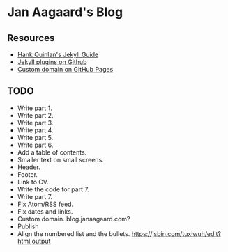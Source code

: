 # Jan Aagaard's Blog

## Resources

- [Hank Quinlan's Jekyll Guide](http://jmcglone.com/guides/github-pages/)
- [Jekyll plugins on Github](https://help.github.com/en/articles/configuring-jekyll-plugins)
- [Custom domain on GitHub Pages](https://github.blog/2014-01-07-faster-more-awesome-github-pages/)

## TODO

- Write part 1.
- Write part 2.
- Write part 3.
- Write part 4.
- Write part 5.
- Write part 6.
- Add a table of contents.
- Smaller text on small screens.
- Header.
- Footer.
- Link to CV.
- Write the code for part 7.
- Write part 7.
- Fix Atom/RSS feed.
- Fix dates and links.
- Custom domain. blog.janaagaard.com?
- Publish
- Align the numbered list and the bullets. <https://jsbin.com/tuxiwuh/edit?html,output>
